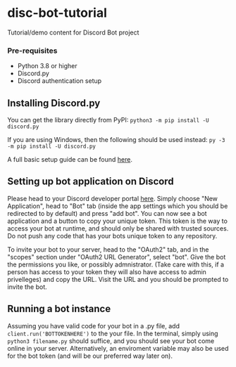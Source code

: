 # disc-bot-tutorial
Tutorial/demo content for Discord Bot project

### Pre-requisites
- Python 3.8 or higher
- Discord.py
- Discord authentication setup

## Installing Discord.py
You can get the library directly from PyPI:
```python3 -m pip install -U discord.py```

If you are using Windows, then the following should be used instead:
`py -3 -m pip install -U discord.py`

A full basic setup guide can be found [here](https://discordpy.readthedocs.io/en/stable/intro.html).

## Setting up bot application on Discord
Please head to your Discord developer portal [here](https://discord.com/developers/applications).
Simply choose "New Application", head to "Bot" tab (inside the app settings which you should be redirected to by default) and press "add bot". You can now see a bot application and a button to copy your unique token. This token is the way to access your bot at runtime, and should only be shared with trusted sources. Do not push any code that has your bots unique token to any repository.

To invite your bot to your server, head to the "OAuth2" tab, and in the "scopes" section under "OAuth2 URL Generator", select "bot". Give the bot the permissions you like, or possibly admnistrator. (Take care with this, if a person has access to your token they will also have access to admin privelleges) and copy the URL. Visit the URL and you should be prompted to invite the bot.

## Running a bot instance
Assuming you have valid code for your bot in a .py file, add `client.run('BOTTOKENHERE')` to the your file. In the terminal, simply using `python3 filename.py` should suffice, and you should see your bot come online in your server. Alternatively, an enviroment variable may also be used for the bot token (and will be our preferred way later on).


